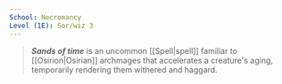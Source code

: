 ```yaml
---
School: Necromancy
Level (1E): Sor/wiz 3
---
```


> ***Sands of time*** is an uncommon [[Spell|spell]] familiar to [[Osirion|Osirian]] archmages that accelerates a creature's aging, temporarily rendering them withered and haggard.







